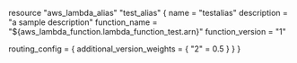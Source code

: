 resource "aws_lambda_alias" "test_alias" {
  name             = "testalias"
  description      = "a sample description"
  function_name    = "${aws_lambda_function.lambda_function_test.arn}"
  function_version = "1"

  routing_config = {
    additional_version_weights = {
      "2" = 0.5
    }
  }
}
